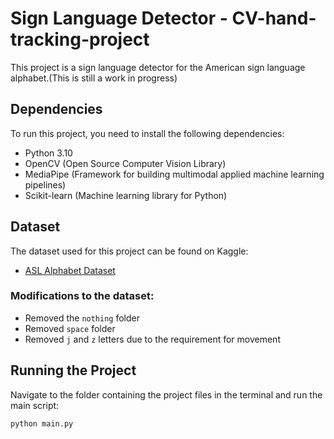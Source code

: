 # Sign Language Detector - CV-hand-tracking-project 

This project is a sign language detector for the American sign language alphabet.(This is still a work in progress)

## Dependencies

To run this project, you need to install the following dependencies:

- Python 3.10
- OpenCV (Open Source Computer Vision Library)
- MediaPipe (Framework for building multimodal applied machine learning pipelines)
- Scikit-learn (Machine learning library for Python)

## Dataset

The dataset used for this project can be found on Kaggle:

- [ASL Alphabet Dataset](https://www.kaggle.com/datasets/grassknoted/asl-alphabet)

### Modifications to the dataset:

- Removed the `nothing` folder
- Removed `space` folder
- Removed `j` and `z` letters due to the requirement for movement

## Running the Project

Navigate to the folder containing the project files in the terminal and run the main script:

```bash
python main.py
```
